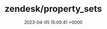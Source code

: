 ---
title: "zendesk/property_sets"
link: "https://github.com/zendesk/property_sets"
date: "2023-04-05 15:00:41 +0000"
description: "A way to store attributes in a side table."
category: "github"
---